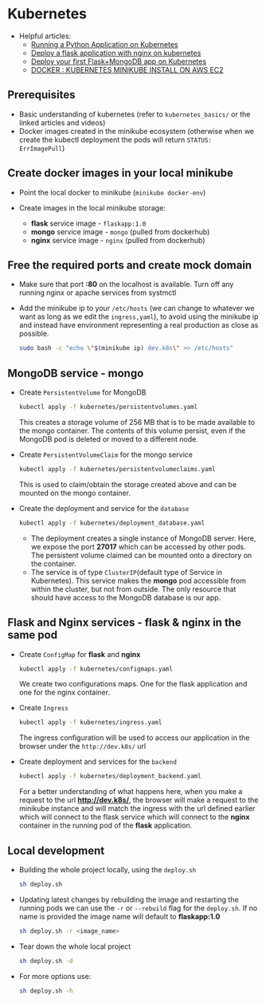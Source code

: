 # Kubernetes

- Helpful articles:
  - [Running a Python Application on Kubernetes](https://medium.com/avmconsulting-blog/running-a-python-application-on-kubernetes-aws-56609e7cd88c)
  - [Deploy a flask application with nginx on kubernetes](https://www.kisphp.com/kubernetes/deploy-a-flask-application-with-nginx-on-kubernetes)
  - [Deploy your first Flask+MongoDB app on Kubernetes](https://levelup.gitconnected.com/deploy-your-first-flask-mongodb-app-on-kubernetes-8f5a33fa43b4)
  - [DOCKER : KUBERNETES MINIKUBE INSTALL ON AWS EC2](https://www.bogotobogo.com/DevOps/Docker/Docker-Kubernetes-Minikube-install-on-AWS-EC2.php)

## Prerequisites

- Basic understanding of kubernetes (refer to `kubernetes_basics/` or the linked articles and videos)
- Docker images created in the minikube ecosystem (otherwise when we create the kubectl deployment the pods will return `STATUS: ErrImagePull`)

## Create docker images in your local minikube

- Point the local docker to minikube (`minikube docker-env`)
- Create images in the local minikube storage:

  - **flask** service image - `flaskapp:1.0`
  - **mongo** service image - `mongo` (pulled from dockerhub)
  - **nginx** service image - `nginx` (pulled from dockerhub)

## Free the required ports and create mock domain

- Make sure that port **:80** on the localhost is available. Turn off any running nginx or apache services from systmctl

- Add the minikube ip to your `/etc/hosts` (we can change to whatever we want as long as we edit the `ingress,yaml`), to avoid using the minikube ip and instead have environment representing a real production as close as possible.
  ```bash
  sudo bash -c "echo \"$(minikube ip) dev.k8s\" >> /etc/hosts"
  ```

## MongoDB service - **mongo**

- Create `PersistentVolume` for MongoDB

  ```bash
  kubectl apply -f kubernetes/persistentvolumes.yaml
  ```

  This creates a storage volume of 256 MB that is to be made available to the mongo container. The contents of this volume persist, even if the MongoDB pod is deleted or moved to a different node.

- Create `PersistentVolumeClaim` for the mongo service

  ```bash
  kubectl apply -f kubernetes/persistentvolumeclaims.yaml
  ```

  This is used to claim/obtain the storage created above and can be mounted on the mongo container.

- Create the deployment and service for the `database`

  ```bash
  kubectl apply -f kubernetes/deployment_database.yaml
  ```

  - The deployment creates a single instance of MongoDB server. Here, we expose the port **27017** which can be accessed by other pods. The persistent volume claimed can be mounted onto a directory on the container.
  - The service is of type `ClusterIP`(default type of Service in Kubernetes). This service makes the **mongo** pod accessible from within the cluster, but not from outside. The only resource that should have access to the MongoDB database is our app.

## Flask and Nginx services - **flask** & **nginx** in the same pod

- Create `ConfigMap` for **flask** and **nginx**

  ```bash
  kubectl apply -f kubernetes/configmaps.yaml
  ```

  We create two configurations maps. One for the flask application and one for the nginx container.

- Create `Ingress`

  ```bash
  kubectl apply -f kubernetes/ingress.yaml
  ```

  The ingress configuration will be used to access our application in the browser under the `http://dev.k8s/` url

- Create deployment and services for the `backend`

  ```bash
  kubectl apply -f kubernetes/deployment_backend.yaml
  ```

  For a better understanding of what happens here, when you make a request to the url **http://dev.k8s/**, the browser will make a request to the minikube instance and will match the ingress with the url defined earlier which will connect to the flask service which will connect to the **nginx** container in the running pod of the **flask** application.

## Local development

- Building the whole project locally, using the `deploy.sh`

  ```bash
  sh deploy.sh
  ```

- Updating latest changes by rebuilding the image and restarting the running pods we can use the `-r` or `--rebuild` flag for the `deploy.sh`. If no name is provided the image name will default to **flaskapp:1.0**

  ```bash
  sh deploy.sh -r <image_name>
  ```

- Tear down the whole local project

  ```bash
  sh deploy.sh -d
  ```

- For more options use:
  ```bash
  sh deploy.sh -h
  ```
